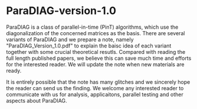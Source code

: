 # ParaDIAG-version-1.0
ParaDIAG is a class of parallel-in-time (PinT) algorithms, which use the diagonalization of the concerned matrices as the basis. There are several variants of ParaDIAG and we prepare a note, namely "ParaDIAG_Version_1.0.pdf" to explain the baisc idea of each variant together with some crucial theoretical resutls. Compared with reading the full length published papers, we believe this can save much time and efforts for the interested reader. We will update the note when new materials are ready.  

It is entirely possible that the note has many glitches and we sincerely hope the reader can send us the finding. We welcome any interested reader to communicate with us for analysis, applicaitons, parallel testing and other aspects about ParaDIAG. 
